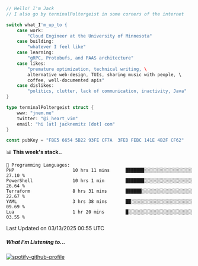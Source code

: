 ```go
// Hello! I'm Jack
// I also go by terminalPoltergeist in some corners of the internet

switch what_I'm_up_to {
    case work:
        "Cloud Engineer at the University of Minnesota"
    case building:
        "whatever I feel like"
    case learning:
        "gRPC, Protobufs, and PAAS architecture"
    case likes:
        "premature optimization, technical writing, \
        alternative web-design, TUIs, sharing music with people, \
        coffee, well-documented apis"
    case dislikes:
        "politics, clutter, lack of communication, inactivity, Java"
}

type terminalPoltergeist struct {
    www: "jnem.me"
    twitter: "@i_heart_vim"
    email: "hi [at] jacknemitz [dot] com"
}

const pubKey = "FBE5 6654 5B22 93FE CF7A  3FED FEBC 141E 4B2F CF62"
```

<!--START_SECTION:waka-->
📊 **This week's stack..** 

```text
💬 Programming Languages: 
PHP                      10 hrs 11 mins      ███████░░░░░░░░░░░░░░░░░░   27.10 % 
PowerShell               10 hrs 1 min        ███████░░░░░░░░░░░░░░░░░░   26.64 % 
Terraform                8 hrs 31 mins       ██████░░░░░░░░░░░░░░░░░░░   22.67 % 
YAML                     3 hrs 38 mins       ██░░░░░░░░░░░░░░░░░░░░░░░   09.69 % 
Lua                      1 hr 20 mins        █░░░░░░░░░░░░░░░░░░░░░░░░   03.55 % 
```


 Last Updated on 03/13/2025 00:55 UTC
<!--END_SECTION:waka-->

##### What I'm Listening to...

[![spotify-github-profile](https://jnem.me/listening-item?maxAge=2592000)](https://jnem.me/listening)
